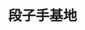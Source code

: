 ---
description: 段子手和五毛哪个更高端？
layout: post
results:
- primaryGenreName: News
  version: '1.0'
  genreIds:
  - '6009'
  - '6005'
  formattedPrice: 免费
  artworkUrl60: http://is2.mzstatic.com/image/thumb/Purple49/v4/7e/7c/6f/7e7c6f05-3358-c3fa-2e5e-cb09c914cf9f/source/60x60bb.jpg
  userRatingCountForCurrentVersion: 8
  minimumOsVersion: '7.0'
  appletvScreenshotUrls: []
  sellerName: HUA CHEN
  supportedDevices:
  - iPhone4
  - iPad2Wifi
  - iPad23G
  - iPhone4S
  - iPadThirdGen
  - iPadThirdGen4G
  - iPhone5
  - iPodTouchFifthGen
  - iPadFourthGen
  - iPadFourthGen4G
  - iPadMini
  - iPadMini4G
  - iPhone5c
  - iPhone5s
  - iPhone6
  - iPhone6Plus
  - iPodTouchSixthGen
  genres:
  - 新闻
  - 社交
  currentVersionReleaseDate: '2016-04-16T04:05:57Z'
  trackName: 段子手基地
  isVppDeviceBasedLicensingEnabled: true
  description: '【段子手的寒冰床，老司机的停车场】


    这里有：精品推荐，告诉你火爆热点话题；

    这里有：专业编辑团队提供大量优质原创内容，让你看到手机根本放不下来；

    这里还有：精彩无限的好友圈，让你认识敢聊敢玩儿的爆赞好友；

    加入我们，从此告别无聊，拯救你的不开心；

    成为朋友中的段子手，开启生活新乐趣~





    【来自五湖四海真爱粉的五星神评论】


    一入节操深似海，从此节操是路人------by 南非183847

    听说有人在节操精选上找到了女盆友wow------by 金刚芭比

    停不下来，我滑动的手指------by 六个柳树扭啊扭～

    我妈问我为什么总对着手机傻笑------by happy的小喵

    小学生看了根本把持不住！------by destiny00amy

    用过的都说好（坏笑）------by 大地胖胖

    极力推荐的良心app，还可以抽电影票，本人亲身经历的说------by kkk895341673'
  price: 0
  trackId: 1090324582
  releaseDate: '2016-04-16T04:05:57Z'
  advisories:
  - 偶尔/轻微的卡通或幻想暴力
  - 偶尔/轻微的亵渎或低俗幽默
  - 偶尔/轻微的成人/性暗示题材
  - 偶尔/轻微的惊悚/恐怖题材
  - 偶尔/轻微的色情内容或裸露
  screenshotUrls:
  - http://a4.mzstatic.com/us/r30/Purple49/v4/ea/71/68/ea716800-8d99-6164-614c-36a956e05356/screen1136x1136.jpeg
  - http://a4.mzstatic.com/us/r30/Purple49/v4/01/eb/2b/01eb2ba5-e4af-09eb-94b0-27334e55cadf/screen1136x1136.jpeg
  - http://a5.mzstatic.com/us/r30/Purple49/v4/6e/62/68/6e626830-c43e-8cdb-388b-29a1e185b7cb/screen1136x1136.jpeg
  - http://a4.mzstatic.com/us/r30/Purple49/v4/de/4a/ea/de4aea4d-1608-bf81-0239-934cfba7873f/screen1136x1136.jpeg
  artistViewUrl: https://itunes.apple.com/cn/developer/hua-chen/id1090324581?uo=4
  primaryGenreId: 6009
  userRatingCount: 8
  averageUserRatingForCurrentVersion: 5
  kind: software
  fileSizeBytes: '32764998'
  bundleId: mnnhdzs.jiecao.fm
  trackContentRating: 12+
  trackCensoredName: 段子手基地
  contentAdvisoryRating: 12+
  isGameCenterEnabled: false
  artistName: HUA CHEN
  languageCodesISO2A:
  - EN
  - ZH
  averageUserRating: 5
  features:
  - iosUniversal
  wrapperType: software
  artworkUrl512: http://is2.mzstatic.com/image/thumb/Purple49/v4/7e/7c/6f/7e7c6f05-3358-c3fa-2e5e-cb09c914cf9f/source/512x512bb.jpg
  artworkUrl100: http://is2.mzstatic.com/image/thumb/Purple49/v4/7e/7c/6f/7e7c6f05-3358-c3fa-2e5e-cb09c914cf9f/source/100x100bb.jpg
  trackViewUrl: https://geo.itunes.apple.com/cn/app/duan-zi-shou-ji-de/id1090324582?mt=8&uo=4
  artistId: 1090324581
  currency: CNY
  ipadScreenshotUrls:
  - http://a1.mzstatic.com/us/r30/Purple49/v4/dc/f7/a6/dcf7a6d8-dcd8-3efb-ea4e-aa680eebbfb4/screen480x480.jpeg
category: 新闻
tags: tag1
resultCount: 1
title: 段子手基地

---